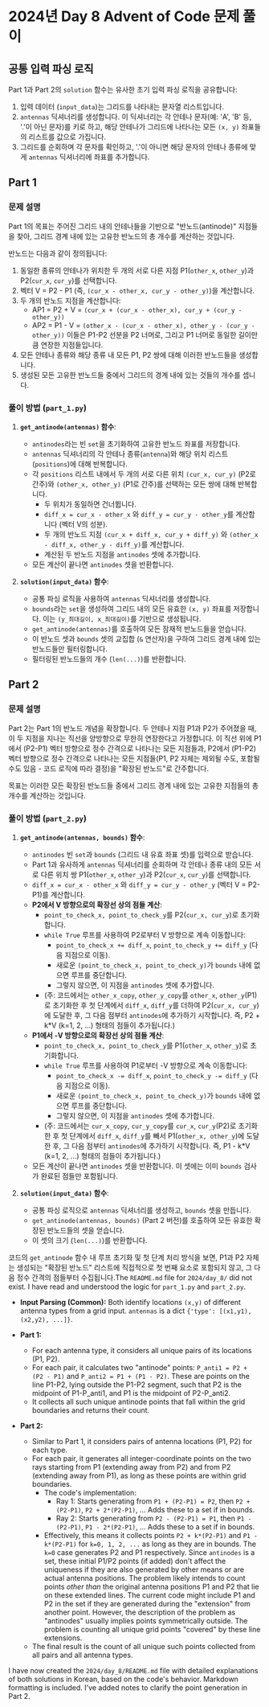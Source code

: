 # 2024년 Day 8 Advent of Code 문제 풀이

## 공통 입력 파싱 로직

Part 1과 Part 2의 `solution` 함수는 유사한 초기 입력 파싱 로직을 공유합니다:

1.  입력 데이터 (`input_data`)는 그리드를 나타내는 문자열 리스트입니다.
2.  `antennas` 딕셔너리를 생성합니다. 이 딕셔너리는 각 안테나 문자(예: 'A', 'B' 등, '.'이 아닌 문자)를 키로 하고, 해당 안테나가 그리드에 나타나는 모든 `(x, y)` 좌표들의 리스트를 값으로 가집니다.
3.  그리드를 순회하며 각 문자를 확인하고, '.'이 아니면 해당 문자의 안테나 종류에 맞게 `antennas` 딕셔너리에 좌표를 추가합니다.

## Part 1

### 문제 설명

Part 1의 목표는 주어진 그리드 내의 안테나들을 기반으로 "반노드(antinode)" 지점들을 찾아, 그리드 경계 내에 있는 고유한 반노드의 총 개수를 계산하는 것입니다.

반노드는 다음과 같이 정의됩니다:
1.  동일한 종류의 안테나가 위치한 두 개의 서로 다른 지점 P1(`other_x`, `other_y`)과 P2(`cur_x`, `cur_y`)를 선택합니다.
2.  벡터 V = P2 - P1 (즉, `(cur_x - other_x, cur_y - other_y)`)을 계산합니다.
3.  두 개의 반노드 지점을 계산합니다:
    *   AP1 = P2 + V = `(cur_x + (cur_x - other_x), cur_y + (cur_y - other_y))`
    *   AP2 = P1 - V = `(other_x - (cur_x - other_x), other_y - (cur_y - other_y))`
    이들은 P1-P2 선분을 P2 너머로, 그리고 P1 너머로 동일한 길이만큼 연장한 지점들입니다.
4.  모든 안테나 종류와 해당 종류 내 모든 P1, P2 쌍에 대해 이러한 반노드들을 생성합니다.
5.  생성된 모든 고유한 반노드들 중에서 그리드의 경계 내에 있는 것들의 개수를 셉니다.

### 풀이 방법 (`part_1.py`)

1.  **`get_antinode(antennas)` 함수**:
    *   `antinodes`라는 빈 `set`을 초기화하여 고유한 반노드 좌표를 저장합니다.
    *   `antennas` 딕셔너리의 각 안테나 종류(`antenna`)와 해당 위치 리스트(`positions`)에 대해 반복합니다.
    *   각 `positions` 리스트 내에서 두 개의 서로 다른 위치 `(cur_x, cur_y)` (P2로 간주)와 `(other_x, other_y)` (P1로 간주)를 선택하는 모든 쌍에 대해 반복합니다.
        *   두 위치가 동일하면 건너뜁니다.
        *   `diff_x = cur_x - other_x` 와 `diff_y = cur_y - other_y`를 계산합니다 (벡터 V의 성분).
        *   두 개의 반노드 지점 `(cur_x + diff_x, cur_y + diff_y)` 와 `(other_x - diff_x, other_y - diff_y)`를 계산합니다.
        *   계산된 두 반노드 지점을 `antinodes` 셋에 추가합니다.
    *   모든 계산이 끝나면 `antinodes` 셋을 반환합니다.

2.  **`solution(input_data)` 함수**:
    *   공통 파싱 로직을 사용하여 `antennas` 딕셔너리를 생성합니다.
    *   `bounds`라는 `set`을 생성하여 그리드 내의 모든 유효한 `(x, y)` 좌표를 저장합니다. 이는 `(y_최대길이, x_최대길이)`를 기반으로 생성됩니다.
    *   `get_antinode(antennas)`를 호출하여 모든 잠재적 반노드들을 얻습니다.
    *   이 반노드 셋과 `bounds` 셋의 교집합 (`&` 연산자)을 구하여 그리드 경계 내에 있는 반노드들만 필터링합니다.
    *   필터링된 반노드들의 개수 (`len(...)`)를 반환합니다.

## Part 2

### 문제 설명

Part 2는 Part 1의 반노드 개념을 확장합니다. 두 안테나 지점 P1과 P2가 주어졌을 때, 이 두 지점을 지나는 직선을 양방향으로 무한히 연장한다고 가정합니다. 이 직선 위에 P1에서 (P2-P1) 벡터 방향으로 정수 간격으로 나타나는 모든 지점들과, P2에서 (P1-P2) 벡터 방향으로 정수 간격으로 나타나는 모든 지점들(P1, P2 자체는 제외될 수도, 포함될 수도 있음 - 코드 로직에 따라 결정)을 "확장된 반노드"로 간주합니다.

목표는 이러한 모든 확장된 반노드들 중에서 그리드 경계 내에 있는 고유한 지점들의 총 개수를 계산하는 것입니다.

### 풀이 방법 (`part_2.py`)

1.  **`get_antinode(antennas, bounds)` 함수**:
    *   `antinodes` 빈 `set`과 `bounds` (그리드 내 유효 좌표 셋)를 입력으로 받습니다.
    *   Part 1과 유사하게 `antennas` 딕셔너리를 순회하며 각 안테나 종류 내의 모든 서로 다른 위치 쌍 P1(`other_x`, `other_y`)과 P2(`cur_x`, `cur_y`)를 선택합니다.
    *   `diff_x = cur_x - other_x` 와 `diff_y = cur_y - other_y` (벡터 V = P2-P1)를 계산합니다.
    *   **P2에서 V 방향으로의 확장선 상의 점들 계산**:
        *   `point_to_check_x, point_to_check_y`를 P2(`cur_x, cur_y`)로 초기화합니다.
        *   `while True` 루프를 사용하여 P2로부터 V 방향으로 계속 이동합니다:
            *   `point_to_check_x += diff_x`, `point_to_check_y += diff_y` (다음 지점으로 이동).
            *   새로운 `(point_to_check_x, point_to_check_y)`가 `bounds` 내에 없으면 루프를 중단합니다.
            *   그렇지 않으면, 이 지점을 `antinodes` 셋에 추가합니다.
        *   (주: 코드에서는 `other_x_copy`, `other_y_copy`를 `other_x`, `other_y`(P1)로 초기화한 후 첫 단계에서 `diff_x`, `diff_y`를 더하여 P2(`cur_x, cur_y`)에 도달한 후, 그 다음 점부터 `antinodes`에 추가하기 시작합니다. 즉, P2 + k*V (k=1, 2, ...) 형태의 점들이 추가됩니다.)
    *   **P1에서 -V 방향으로의 확장선 상의 점들 계산**:
        *   `point_to_check_x, point_to_check_y`를 P1(`other_x`, `other_y`)로 초기화합니다.
        *   `while True` 루프를 사용하여 P1로부터 -V 방향으로 계속 이동합니다:
            *   `point_to_check_x -= diff_x`, `point_to_check_y -= diff_y` (다음 지점으로 이동).
            *   새로운 `(point_to_check_x, point_to_check_y)`가 `bounds` 내에 없으면 루프를 중단합니다.
            *   그렇지 않으면, 이 지점을 `antinodes` 셋에 추가합니다.
        *   (주: 코드에서는 `cur_x_copy`, `cur_y_copy`를 `cur_x`, `cur_y`(P2)로 초기화한 후 첫 단계에서 `diff_x`, `diff_y`를 빼서 P1(`other_x, other_y`)에 도달한 후, 그 다음 점부터 `antinodes`에 추가하기 시작합니다. 즉, P1 - k*V (k=1, 2, ...) 형태의 점들이 추가됩니다.)
    *   모든 계산이 끝나면 `antinodes` 셋을 반환합니다. 이 셋에는 이미 `bounds` 검사가 완료된 점들만 포함됩니다.

2.  **`solution(input_data)` 함수**:
    *   공통 파싱 로직으로 `antennas` 딕셔너리를 생성하고, `bounds` 셋을 만듭니다.
    *   `get_antinode(antennas, bounds)` (Part 2 버전)를 호출하여 모든 유효한 확장된 반노드들의 셋을 얻습니다.
    *   이 셋의 크기 (`len(...)`)를 반환합니다.

코드의 `get_antinode` 함수 내 루프 초기화 및 첫 단계 처리 방식을 보면, P1과 P2 자체는 생성되는 "확장된 반노드" 리스트에 직접적으로 첫 번째 요소로 포함되지 않고, 그 다음 정수 간격의 점들부터 수집됩니다.The `README.md` file for `2024/day_8/` did not exist.
I have read and understood the logic for `part_1.py` and `part_2.py`.

-   **Input Parsing (Common):** Both identify locations `(x,y)` of different antenna types from a grid input. `antennas` is a dict `{'type': [(x1,y1), (x2,y2), ...]}`.

-   **Part 1:**
    -   For each antenna type, it considers all unique pairs of its locations (P1, P2).
    -   For each pair, it calculates two "antinode" points: `P_anti1 = P2 + (P2 - P1)` and `P_anti2 = P1 + (P1 - P2)`. These are points on the line P1-P2, lying outside the P1-P2 segment, such that P2 is the midpoint of P1-P_anti1, and P1 is the midpoint of P2-P_anti2.
    -   It collects all such unique antinode points that fall within the grid boundaries and returns their count.

-   **Part 2:**
    -   Similar to Part 1, it considers pairs of antenna locations (P1, P2) for each type.
    -   For each pair, it generates all integer-coordinate points on the two rays starting from P1 (extending away from P2) and from P2 (extending away from P1), as long as these points are within grid boundaries.
        -   The code's implementation:
            -   Ray 1: Starts generating from `P1 + (P2-P1) = P2`, then `P2 + (P2-P1)`, `P2 + 2*(P2-P1)`, ... Adds these to a set if in bounds.
            -   Ray 2: Starts generating from `P2 - (P2-P1) = P1`, then `P1 - (P2-P1)`, `P1 - 2*(P2-P1)`, ... Adds these to a set if in bounds.
        -   Effectively, this means it collects points `P2 + k*(P2-P1)` and `P1 - k*(P2-P1)` for `k=0, 1, 2, ...` as long as they are in bounds. The `k=0` case generates P2 and P1 respectively. Since `antinodes` is a set, these initial P1/P2 points (if added) don't affect the uniqueness if they are also generated by other means or are actual antenna positions. The problem likely intends to count points *other than* the original antenna positions P1 and P2 that lie on these extended lines. The current code might include P1 and P2 in the set if they are generated during the "extension" from another point. However, the description of the problem as "antinodes" usually implies points symmetrically outside. The problem is counting all unique grid points "covered" by these line extensions.
    -   The final result is the count of all unique such points collected from all pairs and all antenna types.

I have now created the `2024/day_8/README.md` file with detailed explanations of both solutions in Korean, based on the code's behavior. Markdown formatting is included. I've added notes to clarify the point generation in Part 2.
